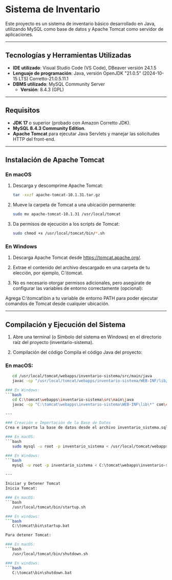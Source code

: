 # Sistema de Inventario

Este proyecto es un sistema de inventario básico desarrollado en Java, utilizando MySQL como base de datos y Apache Tomcat como servidor de aplicaciones.

---

## Tecnologías y Herramientas Utilizadas

- **IDE utilizado**: Visual Studio Code (VS Code), DBeaver versión 24.1.5
- **Lenguaje de programación**: Java, versión OpenJDK "21.0.5" (2024-10-15 LTS) Corretto-21.0.5.11.1
- **DBMS utilizado**: MySQL Community Server
  - **Versión**: 8.4.3 (GPL)

---

## Requisitos

- **JDK 17** o superior (probado con Amazon Corretto JDK).
- **MySQL 8.4.3 Community Edition**.
- **Apache Tomcat** para ejecutar Java Servlets y manejar las solicitudes HTTP del front-end.

---

## Instalación de Apache Tomcat

### En macOS
1. Descarga y descomprime Apache Tomcat:
   ```bash
   tar -xvzf apache-tomcat-10.1.31.tar.gz

2. Mueve la carpeta de Tomcat a una ubicación permanente:
   ```bash
   sudo mv apache-tomcat-10.1.31 /usr/local/tomcat
3. Da permisos de ejecución a los scripts de Tomcat:
   ```bash
   sudo chmod +x /usr/local/tomcat/bin/*.sh

### En Windows
1. Descarga Apache Tomcat desde https://tomcat.apache.org/.

2. Extrae el contenido del archivo descargado en una carpeta de tu elección, por ejemplo, C:\tomcat.

3. No es necesario otorgar permisos adicionales, pero asegúrate de configurar las variables de entorno correctamente (opcional):

Agrega C:\tomcat\bin a tu variable de entorno PATH para poder ejecutar comandos de Tomcat desde cualquier ubicación.

---

## Compilación y Ejecución del Sistema
1. Abre una terminal (o Símbolo del sistema en Windows) en el directorio raíz del proyecto (inventario-sistema).

2. Compilación del código
Compila el código Java del proyecto:

### En macOS:
```bash
   cd /usr/local/tomcat/webapps/inventario-sistema/src/main/java
   javac -cp "/usr/local/tomcat/webapps/inventario-sistema/WEB-INF/lib/*" com/castores/inventario/*.java -d /usr/local/tomcat/webapps/inventario-sistema/WEB-INF/classes

### En Windows:
```bash
   cd C:\tomcat\webapps\inventario-sistema\src\main\java
   javac -cp "C:\tomcat\webapps\inventario-sistema\WEB-INF\lib\*" com\castores\inventario\*.java -d C:\tomcat\webapps\inventario-sistema\WEB-INF\classes

---

### Creación e Importación de la Base de Datos
Crea e importa la base de datos desde el archivo inventario_sistema.sql:

### En macOS:
```bash
   sudo mysql -u root -p inventario_sistema < /usr/local/tomcat/webapps/inventario-sistema/inventario_sistema.sql

### En Windows:
```bash
   mysql -u root -p inventario_sistema < C:\tomcat\webapps\inventario-sistema\inventario_sistema.sql

---

Iniciar y Detener Tomcat
Inicia Tomcat:

### En macOS:
```bash
   /usr/local/tomcat/bin/startup.sh

### En windows: 
```bash
   C:\tomcat\bin\startup.bat

Para detener Tomcat:

### En macOS:
```bash
   /usr/local/tomcat/bin/shutdown.sh

### En windows: 
```bash
   C:\tomcat\bin\shutdown.bat
